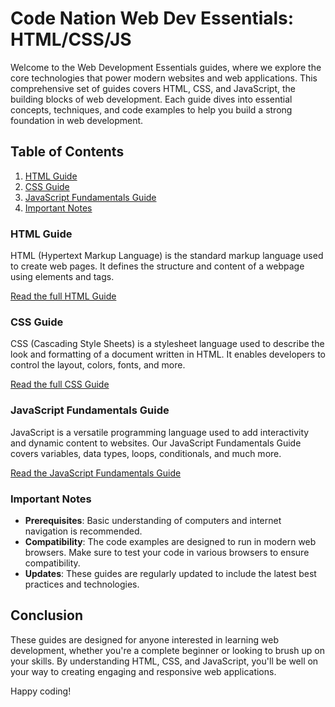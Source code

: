 # Code Nation Web Dev Essentials: HTML/CSS/JS

Welcome to the Web Development Essentials guides, where we explore the core technologies that power modern websites and web applications. This comprehensive set of guides covers HTML, CSS, and JavaScript, the building blocks of web development. Each guide dives into essential concepts, techniques, and code examples to help you build a strong foundation in web development.

## Table of Contents
1. [HTML Guide](#html-guide)
2. [CSS Guide](#css-guide)
3. [JavaScript Fundamentals Guide](#javascript-fundamentals-guide)
4. [Important Notes](#important-notes)

### HTML Guide
HTML (Hypertext Markup Language) is the standard markup language used to create web pages. It defines the structure and content of a webpage using elements and tags.

[Read the full HTML Guide](itscodenation/int-reference-table-23-24/1-HTML-Guide/README.md)

### CSS Guide
CSS (Cascading Style Sheets) is a stylesheet language used to describe the look and formatting of a document written in HTML. It enables developers to control the layout, colors, fonts, and more.

[Read the full CSS Guide](itscodenation/int-reference-table-23-24/2-CSS-Guide/README.md)

### JavaScript Fundamentals Guide
JavaScript is a versatile programming language used to add interactivity and dynamic content to websites. Our JavaScript Fundamentals Guide covers variables, data types, loops, conditionals, and much more.

[Read the JavaScript Fundamentals Guide](itscodenation/int-reference-table-23-24/3-JavaScript-Guide/README.md)

### Important Notes
- **Prerequisites**: Basic understanding of computers and internet navigation is recommended.
- **Compatibility**: The code examples are designed to run in modern web browsers. Make sure to test your code in various browsers to ensure compatibility.
- **Updates**: These guides are regularly updated to include the latest best practices and technologies.

## Conclusion
These guides are designed for anyone interested in learning web development, whether you're a complete beginner or looking to brush up on your skills. By understanding HTML, CSS, and JavaScript, you'll be well on your way to creating engaging and responsive web applications. 

Happy coding!
